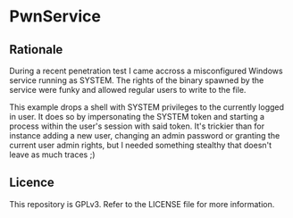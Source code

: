 PwnService
==========

Rationale
---------
During a recent penetration test I came accross a misconfigured Windows service running as SYSTEM.
The rights of the binary spawned by the service were funky and allowed regular users to write to the file.

This example drops a shell with SYSTEM privileges to the currently logged in user. It does so by impersonating the SYSTEM token and starting a process within the user's session with said token.
It's trickier than for instance adding a new user, changing an admin password or granting the current user admin rights, but I needed something stealthy that doesn't leave as much traces ;)

Licence
-------
This repository is GPLv3. Refer to the LICENSE file for more information.
